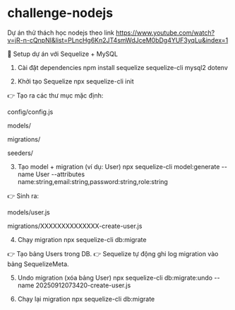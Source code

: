 # challenge-nodejs
Dự án thử thách học nodejs theo link https://www.youtube.com/watch?v=jR-n-cQnpNI&list=PLncHg6Kn2JT4smWdJceM0bDg4YUF3yqLu&index=1

🚀 Setup dự án với Sequelize + MySQL
1. Cài đặt dependencies
   npm install sequelize sequelize-cli mysql2 dotenv

2. Khởi tạo Sequelize
   npx sequelize-cli init


👉 Tạo ra các thư mục mặc định:

config/config.js

models/

migrations/

seeders/

3. Tạo model + migration (ví dụ: User)
   npx sequelize-cli model:generate --name User --attributes name:string,email:string,password:string,role:string


👉 Sinh ra:

models/user.js

migrations/XXXXXXXXXXXXXX-create-user.js

4. Chạy migration
   npx sequelize-cli db:migrate


👉 Tạo bảng Users trong DB.
👉 Sequelize tự động ghi log migration vào bảng SequelizeMeta.

5. Undo migration (xóa bảng User)
   npx sequelize-cli db:migrate:undo --name 20250912073420-create-user.js

6. Chạy lại migration
   npx sequelize-cli db:migrate